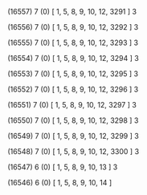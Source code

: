 (16557) 7 (0) [ 1, 5, 8, 9, 10, 12, 3291 ] 3 


(16556) 7 (0) [ 1, 5, 8, 9, 10, 12, 3292 ] 3 


(16555) 7 (0) [ 1, 5, 8, 9, 10, 12, 3293 ] 3 


(16554) 7 (0) [ 1, 5, 8, 9, 10, 12, 3294 ] 3 


(16553) 7 (0) [ 1, 5, 8, 9, 10, 12, 3295 ] 3 


(16552) 7 (0) [ 1, 5, 8, 9, 10, 12, 3296 ] 3 


(16551) 7 (0) [ 1, 5, 8, 9, 10, 12, 3297 ] 3 


(16550) 7 (0) [ 1, 5, 8, 9, 10, 12, 3298 ] 3 


(16549) 7 (0) [ 1, 5, 8, 9, 10, 12, 3299 ] 3 


(16548) 7 (0) [ 1, 5, 8, 9, 10, 12, 3300 ] 3 


(16547) 6 (0) [ 1, 5, 8, 9, 10, 13 ] 3 


(16546) 6 (0) [ 1, 5, 8, 9, 10, 14 ]  

